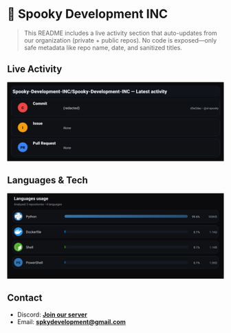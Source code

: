 # 👻 Spooky Development INC

> This README includes a live activity section that auto-updates from our organization (private + public repos). No code is exposed—only safe metadata like repo name, date, and sanitized titles.

## Live Activity
![Repo Snapshot](./assets/repo-snapshot.svg?v=df2d874854)

## Languages & Tech
![Languages Usage](./assets/languages.svg?v=06865863a0)

## Contact
- Discord: **[Join our server](https://discord.gg/XYspZgEEJb)**
- Email: **spkydevelopment@gmail.com**
